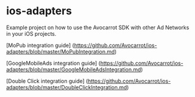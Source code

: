 # ios-adapters
Example project on how to use the Avocarrot SDK with other Ad Networks in your iOS projects.

[MoPub integration guide] (https://github.com/Avocarrot/ios-adapters/blob/master/MoPubIntegration.md)

[GoogleMobileAds integration guide] (https://github.com/Avocarrot/ios-adapters/blob/master/GoogleMobileAdsIntegration.md)

[Double Click integration guide] (https://github.com/Avocarrot/ios-adapters/blob/master/DoubleClickIntegration.md)
